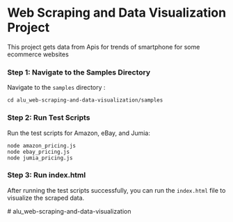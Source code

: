 # Web Scraping and Data Visualization Project

This project gets data from Apis for trends of smartphone for some ecommerce websites


### Step 1: Navigate to the Samples Directory

Navigate to the `samples` directory :

```
cd alu_web-scraping-and-data-visualization/samples
```

### Step 2: Run Test Scripts

Run the test scripts for Amazon, eBay, and Jumia:

```
node amazon_pricing.js
node ebay_pricing.js
node jumia_pricing.js
```

### Step 3: Run index.html

After running the test scripts successfully, you can run the `index.html` file to visualize the scraped data.


#   a l u _ w e b - s c r a p i n g - a n d - d a t a - v i s u a l i z a t i o n  
 